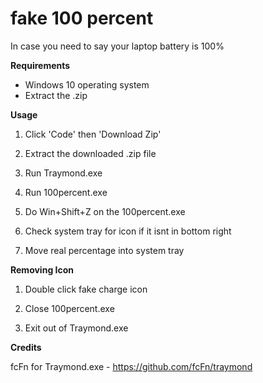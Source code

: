 <h1>fake 100 percent</h1>


In case you need to say your laptop battery is 100%



**Requirements**

+ Windows 10 operating system
+ Extract the .zip 


**Usage**

1. Click 'Code' then 'Download Zip'

2. Extract the downloaded .zip file

3. Run Traymond.exe
   
4. Run 100percent.exe
   
5. Do Win+Shift+Z on the 100percent.exe
   
6. Check system tray for icon if it isnt in bottom right
   
7. Move real percentage into system tray
   


**Removing Icon**

1. Double click fake charge icon

2. Close 100percent.exe

3. Exit out of Traymond.exe


**Credits**

fcFn for Traymond.exe - <https://github.com/fcFn/traymond>
